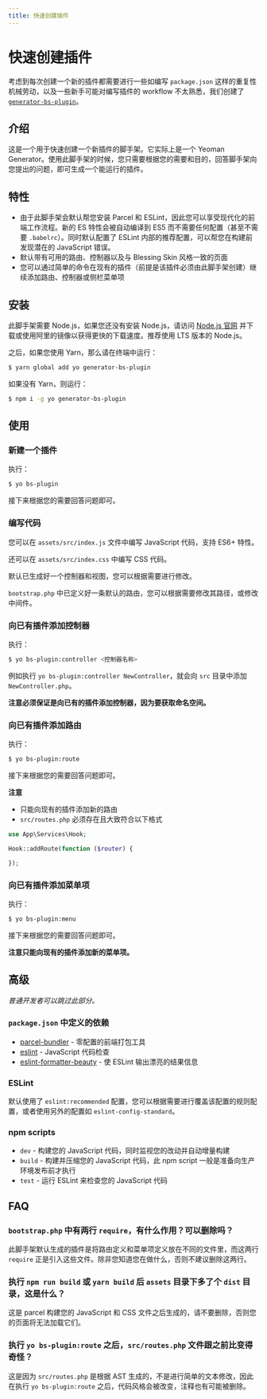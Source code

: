 ```yaml
---
title: 快速创建插件
---
```


# 快速创建插件

考虑到每次创建一个新的插件都需要进行一些如编写 `package.json` 这样的重复性机械劳动，以及一些新手可能对编写插件的 workflow 不太熟悉，我们创建了 [`generator-bs-plugin`](https://github.com/bs-community/generator-bs-plugin)。

## 介绍

这是一个用于快速创建一个新插件的脚手架。它实际上是一个 Yeoman Generator。使用此脚手架的时候，您只需要根据您的需要和目的，回答脚手架向您提出的问题，即可生成一个能运行的插件。

## 特性

- 由于此脚手架会默认帮您安装 Parcel 和 ESLint，因此您可以享受现代化的前端工作流程。新的 ES 特性会被自动编译到 ES5 而不需要任何配置（甚至不需要 `.babelrc`）。同时默认配置了 ESLint 内部的推荐配置，可以帮您在构建前发现潜在的 JavaScript 错误。
- 默认带有可用的路由、控制器以及与 Blessing Skin 风格一致的页面
- 您可以通过简单的命令在现有的插件（前提是该插件必须由此脚手架创建）继续添加路由、控制器或侧栏菜单项

## 安装

此脚手架需要 Node.js，如果您还没有安装 Node.js，请访问 [Node.js 官网](https://nodejs.org) 并下载或使用阿里的镜像以获得更快的下载速度。推荐使用 LTS 版本的 Node.js。

之后，如果您使用 Yarn，那么请在终端中运行：

```bash
$ yarn global add yo generator-bs-plugin
```

 如果没有 Yarn，则运行：

```bash
$ npm i -g yo generator-bs-plugin
```

## 使用

### 新建一个插件

执行：

```bash
$ yo bs-plugin
```

接下来根据您的需要回答问题即可。

### 编写代码

您可以在 `assets/src/index.js` 文件中编写 JavaScript 代码，支持 ES6+ 特性。

还可以在 `assets/src/index.css` 中编写 CSS 代码。

默认已生成好一个控制器和视图，您可以根据需要进行修改。

`bootstrap.php` 中已定义好一条默认的路由，您可以根据需要修改其路径，或修改中间件。

### 向已有插件添加控制器

执行：

```bash
$ yo bs-plugin:controller <控制器名称>
```

例如执行 `yo bs-plugin:controller NewController`，就会向 `src` 目录中添加 `NewController.php`。

**注意必须保证是向已有的插件添加控制器，因为要获取命名空间。**

### 向已有插件添加路由

执行：

```bash
$ yo bs-plugin:route
```

接下来根据您的需要回答问题即可。

**注意**

- 只能向现有的插件添加新的路由
- `src/routes.php` 必须存在且大致符合以下格式

```php
use App\Services\Hook;

Hook::addRoute(function ($router) {

});
```

### 向已有插件添加菜单项

执行：

```bash
$ yo bs-plugin:menu
```

接下来根据您的需要回答问题即可。

**注意只能向现有的插件添加新的菜单项。**

## 高级

*普通开发者可以跳过此部分。*

### `package.json` 中定义的依赖

- [parcel-bundler](https://github.com/parcel-bundler/parcel) - 零配置的前端打包工具
- [eslint](https://github.com/eslint/eslint) - JavaScript 代码检查
- [eslint-formatter-beauty](https://github.com/g-plane/methane/tree/master/packages/eslint-formatter-beauty) - 使 ESLint 输出漂亮的结果信息

### ESLint

默认使用了 `eslint:recommended` 配置，您可以根据需要进行覆盖该配置的规则配置，或者使用另外的配置如 `eslint-config-standard`。

### npm scripts

- `dev` - 构建您的 JavaScript 代码，同时监视您的改动并自动增量构建
- `build` - 构建并压缩您的 JavaScript 代码，此 npm script 一般是准备向生产环境发布前才执行
- `test` - 运行 ESLint 来检查您的 JavaScript 代码

## FAQ

### `bootstrap.php` 中有两行 `require`，有什么作用？可以删除吗？

此脚手架默认生成的插件是将路由定义和菜单项定义放在不同的文件里，而这两行 `require` 正是引入这些文件。除非您知道您在做什么，否则不建议删除这两行。

### 执行 `npm run build` 或 `yarn build` 后 `assets` 目录下多了个 `dist` 目录，这是什么？

这是 parcel 构建您的 JavaScript 和 CSS 文件之后生成的，请不要删除，否则您的页面将无法加载它们。

### 执行 `yo bs-plugin:route` 之后，`src/routes.php` 文件跟之前比变得奇怪？

这是因为 `src/routes.php` 是根据 AST 生成的，不是进行简单的文本修改，因此在执行 `yo bs-plugin:route` 之后，代码风格会被改变，注释也有可能被删除。
